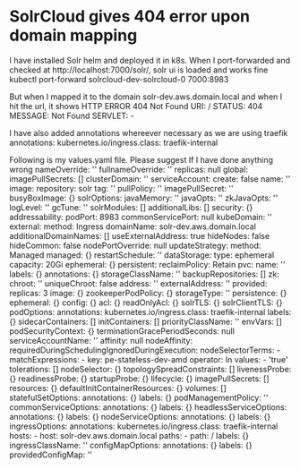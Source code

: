 
# SolrCloud gives 404 error upon domain mapping

I have installed Solr helm and deployed it in k8s.
When I port-forwarded and checked at http://localhost:7000/solr/, solr ui is loaded and works fine
kubectl port-forward solrcloud-dev-solrcloud-0 7000:8983

But when I mapped it to the domain solr-dev.aws.domain.local and when I hit the url, it shows
HTTP ERROR 404 Not Found
URI:    /
STATUS: 404
MESSAGE:    Not Found
SERVLET:    -


I have also added annotations whereever necessary as we are using traefik
annotations:
    kubernetes.io/ingress.class: traefik-internal

Following is my values.yaml file. Please suggest If I have done anything wrong
nameOverride: ''
fullnameOverride: ''
replicas: null
global:
  imagePullSecrets: []
  clusterDomain: ''
serviceAccount:
  create: false
  name: ''
image:
  repository: solr
  tag: ''
  pullPolicy: ''
  imagePullSecret: ''
busyBoxImage: {}
solrOptions:
  javaMemory: ''
  javaOpts: ''
  zkJavaOpts: ''
  logLevel: ''
  gcTune: ''
  solrModules: []
  additionalLibs: []
  security: {}
addressability:
  podPort: 8983
  commonServicePort: null
  kubeDomain: ''
  external:
    method: Ingress
    domainName: solr-dev.aws.domain.local
    additionalDomainNames: []
    useExternalAddress: true
    hideNodes: false
    hideCommon: false
    nodePortOverride: null
updateStrategy:
  method: Managed
  managed: {}
  restartSchedule: ''
dataStorage:
  type: ephemeral
  capacity: 20Gi
  ephemeral: {}
  persistent:
    reclaimPolicy: Retain
    pvc:
      name: ''
      labels: {}
      annotations: {}
      storageClassName: ''
backupRepositories: []
zk:
  chroot: ''
  uniqueChroot: false
  address: ''
  externalAddress: ''
  provided:
    replicas: 3
    image: {}
    zookeeperPodPolicy: {}
    storageType: ''
    persistence: {}
    ephemeral: {}
    config: {}
  acl: {}
  readOnlyAcl: {}
solrTLS: {}
solrClientTLS: {}
podOptions:
  annotations:
    kubernetes.io/ingress.class: traefik-internal
  labels: {}
  sidecarContainers: []
  initContainers: []
  priorityClassName: ''
  envVars: []
  podSecurityContext: {}
  terminationGracePeriodSeconds: null
  serviceAccountName: ''
  affinity: null
  nodeAffinity:
    requiredDuringSchedulingIgnoredDuringExecution:
      nodeSelectorTerms:
        - matchExpressions:
            - key: pe-stateless-dev-amd
              operator: In
              values:
                - 'true'
  tolerations: []
  nodeSelector: {}
  topologySpreadConstraints: []
  livenessProbe: {}
  readinessProbe: {}
  startupProbe: {}
  lifecycle: {}
  imagePullSecrets: []
  resources: {}
  defaultInitContainerResources: {}
  volumes: []
statefulSetOptions:
  annotations: {}
  labels: {}
  podManagementPolicy: ''
commonServiceOptions:
  annotations: {}
  labels: {}
headlessServiceOptions:
  annotations: {}
  labels: {}
nodeServiceOptions:
  annotations: {}
  labels: {}
ingressOptions:
  annotations:
    kubernetes.io/ingress.class: traefik-internal
  hosts:
    - host: solr-dev.aws.domain.local
      paths:
        - path: /
  labels: {}
  ingressClassName: ''
configMapOptions:
  annotations: {}
  labels: {}
  providedConfigMap: ''



        